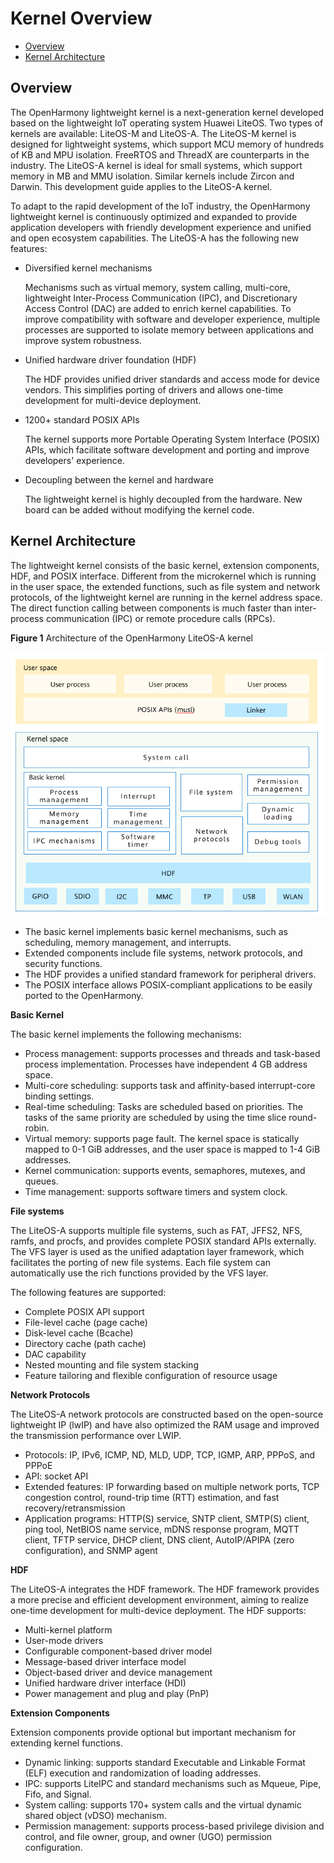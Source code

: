 # Kernel Overview<a name="EN-US_TOPIC_0000001122933245"></a>

-   [Overview](#section6614133913129)
-   [Kernel Architecture](#section827143517385)

## Overview<a name="section6614133913129"></a>

The OpenHarmony lightweight kernel is a next-generation kernel developed based on the lightweight IoT operating system Huawei LiteOS. Two types of kernels are available: LiteOS-M and LiteOS-A. The LiteOS-M kernel is designed for lightweight systems, which support MCU memory of hundreds of KB and MPU isolation. FreeRTOS and ThreadX are counterparts in the industry. The LiteOS-A kernel is ideal for small systems, which support memory in MB and MMU isolation. Similar kernels include Zircon and Darwin. This development guide applies to the LiteOS-A kernel.

To adapt to the rapid development of the IoT industry, the OpenHarmony lightweight kernel is continuously optimized and expanded to provide application developers with friendly development experience and unified and open ecosystem capabilities. The LiteOS-A has the following new features:

-   Diversified kernel mechanisms

    Mechanisms such as virtual memory, system calling, multi-core, lightweight Inter-Process Communication \(IPC\), and Discretionary Access Control \(DAC\) are added to enrich kernel capabilities. To improve compatibility with software and developer experience, multiple processes are supported to isolate memory between applications and improve system robustness.

-   Unified hardware driver foundation \(HDF\)

    The HDF provides unified driver standards and access mode for device vendors. This simplifies porting of drivers and allows one-time development for multi-device deployment.

-   1200+ standard POSIX APIs

    The kernel supports more Portable Operating System Interface \(POSIX\) APIs, which facilitate software development and porting and improve developers' experience.

-   Decoupling between the kernel and hardware

    The lightweight kernel is highly decoupled from the hardware. New board can be added without modifying the kernel code.


## Kernel Architecture<a name="section827143517385"></a>

The lightweight kernel consists of the basic kernel, extension components, HDF, and POSIX interface. Different from the microkernel which is running in the user space, the extended functions, such as file system and network protocols, of the lightweight kernel are running in the kernel address space. The direct function calling between components is much faster than inter-process communication \(IPC\) or remote procedure calls \(RPCs\).

**Figure  1**  Architecture of the OpenHarmony LiteOS-A kernel<a name="fig1216111597122"></a>  


![](figure/en-us_image_0000001191018697.png)

-   The basic kernel implements basic kernel mechanisms, such as scheduling, memory management, and interrupts.
-   Extended components include file systems, network protocols, and security functions.
-   The HDF provides a unified standard framework for peripheral drivers.
-   The POSIX interface allows POSIX-compliant applications to be easily ported to the OpenHarmony.

**Basic Kernel**

The basic kernel implements the following mechanisms:

-   Process management: supports processes and threads and task-based process implementation. Processes have independent 4 GB address space.
-   Multi-core scheduling: supports task and affinity-based interrupt-core binding settings.
-   Real-time scheduling: Tasks are scheduled based on priorities. The tasks of the same priority are scheduled by using the time slice round-robin.
-   Virtual memory: supports page fault. The kernel space is statically mapped to 0-1 GiB addresses, and the user space is mapped to 1-4 GiB addresses.
-   Kernel communication: supports events, semaphores, mutexes, and queues.
-   Time management: supports software timers and system clock.

**File systems**

The LiteOS-A supports multiple file systems, such as FAT, JFFS2, NFS, ramfs, and procfs, and provides complete POSIX standard APIs externally. The VFS layer is used as the unified adaptation layer framework, which facilitates the porting of new file systems. Each file system can automatically use the rich functions provided by the VFS layer.

The following features are supported:

-   Complete POSIX API support
-   File-level cache \(page cache\)
-   Disk-level cache \(Bcache\)
-   Directory cache \(path cache\)
-   DAC capability
-   Nested mounting and file system stacking
-   Feature tailoring and flexible configuration of resource usage

**Network Protocols**

The LiteOS-A network protocols are constructed based on the open-source lightweight IP \(lwIP\) and have also optimized the RAM usage and improved the transmission performance over LWIP.

-   Protocols: IP, IPv6, ICMP, ND, MLD, UDP, TCP, IGMP, ARP, PPPoS, and PPPoE
-   API: socket API
-   Extended features: IP forwarding based on multiple network ports, TCP congestion control, round-trip time \(RTT\) estimation, and fast recovery/retransmission
-   Application programs: HTTP\(S\) service, SNTP client, SMTP\(S\) client, ping tool, NetBIOS name service, mDNS response program, MQTT client, TFTP service, DHCP client, DNS client, AutoIP/APIPA \(zero configuration\), and SNMP agent

**HDF**

The LiteOS-A integrates the HDF framework. The HDF framework provides a more precise and efficient development environment, aiming to realize one-time development for multi-device deployment. The HDF supports:

-   Multi-kernel platform
-   User-mode drivers
-   Configurable component-based driver model
-   Message-based driver interface model
-   Object-based driver and device management
-   Unified hardware driver interface \(HDI\)
-   Power management and plug and play \(PnP\)

**Extension Components**

Extension components provide optional but important mechanism for extending kernel functions.

-   Dynamic linking: supports standard Executable and Linkable Format \(ELF\) execution and randomization of loading addresses.
-   IPC: supports LiteIPC and standard mechanisms such as Mqueue, Pipe, Fifo, and Signal.
-   System calling: supports 170+ system calls and the virtual dynamic shared object \(vDSO\) mechanism.
-   Permission management: supports process-based privilege division and control, and file owner, group, and owner \(UGO\) permission configuration.

